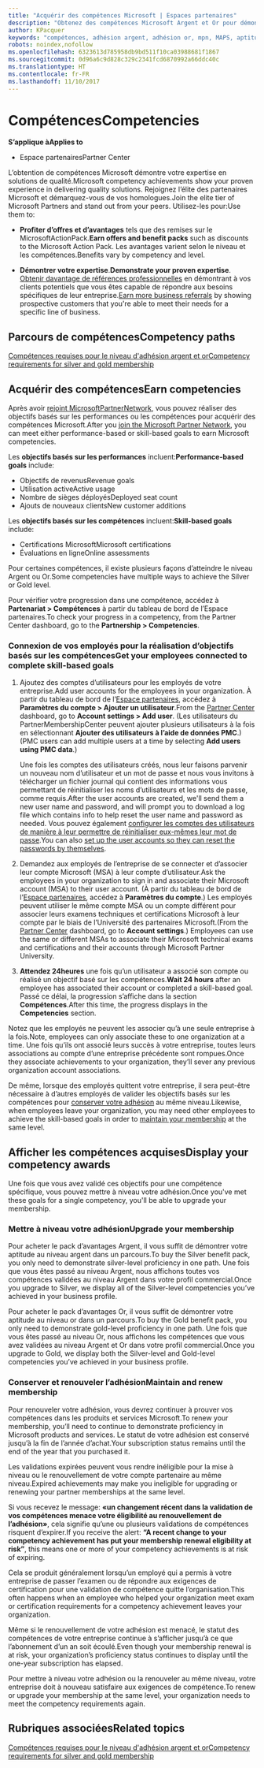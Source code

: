```yaml
---
title: "Acquérir des compétences Microsoft | Espaces partenaires"
description: "Obtenez des compétences Microsoft Argent et Or pour démontrer votre expertise en solutions de qualité dans un domaine d’activités spécialisé"
author: KPacquer
keywords: "compétences, adhésion argent, adhésion or, mpn, MAPS, aptitude"
robots: noindex,nofollow
ms.openlocfilehash: 6323613d785958db9bd511f10ca03988681f1867
ms.sourcegitcommit: 0d96a6c9d828c329c2341fcd6870992a66ddc40c
ms.translationtype: HT
ms.contentlocale: fr-FR
ms.lasthandoff: 11/10/2017
---
```

<!--
•   FWLink https://go.microsoft.com/fwlink/?linkid=851080 : top of page
•   FWLink https://go.microsoft.com/fwlink/?linkid=851281: top of page (duplicate)
•   FWLink https://go.microsoft.com/fwlink/?linkid=851079: Competencies (#attainment_paths)
•   FWLink https://go.microsoft.com/fwlink/?linkid=851081: Maintain and renew membership (#maintain_membership)
•   FWLink https://go.microsoft.com/fwlink/?linkid=851082: Get your employees connected to complete skill-based goals (#associating_achievements)
•   FWLink https://go.microsoft.com/fwlink/?linkid=851083 : Achievement overrides (#achievement_override)
•   FWLink: https://go.microsoft.com/fwlink/?linkid=851236: UI link, goes to the place where you import new users. Temporarily points to the Partner Center homepage.
•   FWLink: https://go.microsoft.com/fwlink/?linkid=851607 :Will go to the docs page for Silver/Gold competency achievements. Currently goes to https://partnercenter.microsoft.com/partner/cloud-solution-provider 

 -->

# <a name="competencies"></a><span data-ttu-id="0b658-104">Compétences</span><span class="sxs-lookup"><span data-stu-id="0b658-104">Competencies</span></span>

**<span data-ttu-id="0b658-105">S’applique à</span><span class="sxs-lookup"><span data-stu-id="0b658-105">Applies to</span></span>**
-  <span data-ttu-id="0b658-106">Espace partenaires</span><span class="sxs-lookup"><span data-stu-id="0b658-106">Partner Center</span></span>

<span data-ttu-id="0b658-107">L’obtention de compétences Microsoft démontre votre expertise en solutions de qualité.</span><span class="sxs-lookup"><span data-stu-id="0b658-107">Microsoft competency achievements show your proven experience in delivering quality solutions.</span></span> <span data-ttu-id="0b658-108">Rejoignez l’élite des partenaires Microsoft et démarquez-vous de vos homologues.</span><span class="sxs-lookup"><span data-stu-id="0b658-108">Join the elite tier of Microsoft Partners and stand out from your peers.</span></span> <span data-ttu-id="0b658-109">Utilisez-les pour:</span><span class="sxs-lookup"><span data-stu-id="0b658-109">Use them to:</span></span> 

*  <span data-ttu-id="0b658-110">**Profiter d’offres et d’avantages** tels que des remises sur le MicrosoftActionPack.</span><span class="sxs-lookup"><span data-stu-id="0b658-110">**Earn offers and benefit packs** such as discounts to the Microsoft Action Pack.</span></span> <span data-ttu-id="0b658-111">Les avantages varient selon le niveau et les compétences.</span><span class="sxs-lookup"><span data-stu-id="0b658-111">Benefits vary by competency and level.</span></span> 

*  <span data-ttu-id="0b658-112">**Démontrer votre expertise**.</span><span class="sxs-lookup"><span data-stu-id="0b658-112">**Demonstrate your proven expertise**.</span></span> <span data-ttu-id="0b658-113">[Obtenir davantage de références professionnelles](referrals.md) en démontrant à vos clients potentiels que vous êtes capable de répondre aux besoins spécifiques de leur entreprise.</span><span class="sxs-lookup"><span data-stu-id="0b658-113">[Earn more business referrals](referrals.md) by showing prospective customers that you're able to meet their needs for a specific line of business.</span></span>

## <a href="" id="attainment_paths"></a> <span data-ttu-id="0b658-114">Parcours de compétences</span><span class="sxs-lookup"><span data-stu-id="0b658-114">Competency paths</span></span>

[<span data-ttu-id="0b658-115">Compétences requises pour le niveau d'adhésion argent et or</span><span class="sxs-lookup"><span data-stu-id="0b658-115">Competency requirements for silver and gold membership</span></span>](learn-about-competencies.md)

## <a name="earn-competencies"></a><span data-ttu-id="0b658-116">Acquérir des compétences</span><span class="sxs-lookup"><span data-stu-id="0b658-116">Earn competencies</span></span>

<span data-ttu-id="0b658-117">Après avoir [rejoint MicrosoftPartnerNetwork](mpn-overview.md), vous pouvez réaliser des objectifs basés sur les performances ou les compétences pour acquérir des compétences Microsoft.</span><span class="sxs-lookup"><span data-stu-id="0b658-117">After you [join the Microsoft Partner Network](mpn-overview.md), you can meet either performance-based or skill-based goals to earn Microsoft competencies.</span></span> 

<span data-ttu-id="0b658-118">Les **objectifs basés sur les performances** incluent:</span><span class="sxs-lookup"><span data-stu-id="0b658-118">**Performance-based goals** include:</span></span> 
* <span data-ttu-id="0b658-119">Objectifs de revenus</span><span class="sxs-lookup"><span data-stu-id="0b658-119">Revenue goals</span></span>
* <span data-ttu-id="0b658-120">Utilisation active</span><span class="sxs-lookup"><span data-stu-id="0b658-120">Active usage</span></span>
* <span data-ttu-id="0b658-121">Nombre de sièges déployés</span><span class="sxs-lookup"><span data-stu-id="0b658-121">Deployed seat count</span></span>
* <span data-ttu-id="0b658-122">Ajouts de nouveaux clients</span><span class="sxs-lookup"><span data-stu-id="0b658-122">New customer additions</span></span>

<span data-ttu-id="0b658-123">Les **objectifs basés sur les compétences** incluent:</span><span class="sxs-lookup"><span data-stu-id="0b658-123">**Skill-based goals** include:</span></span> 
* <span data-ttu-id="0b658-124">Certifications Microsoft</span><span class="sxs-lookup"><span data-stu-id="0b658-124">Microsoft certifications</span></span>
* <span data-ttu-id="0b658-125">Évaluations en ligne</span><span class="sxs-lookup"><span data-stu-id="0b658-125">Online assessments</span></span> 

<span data-ttu-id="0b658-126">Pour certaines compétences, il existe plusieurs façons d’atteindre le niveau Argent ou Or.</span><span class="sxs-lookup"><span data-stu-id="0b658-126">Some competencies have multiple ways to achieve the Silver or Gold level.</span></span>

<span data-ttu-id="0b658-127">Pour vérifier votre progression dans une compétence, accédez à **Partenariat > Compétences** à partir du tableau de bord de l’Espace partenaires.</span><span class="sxs-lookup"><span data-stu-id="0b658-127">To check your progress in a competency, from the Partner Center dashboard, go to the **Partnership > Competencies**.</span></span> 

### <a href="" id="associating_achievements"></a><span data-ttu-id="0b658-128">Connexion de vos employés pour la réalisation d’objectifs basés sur les compétences</span><span class="sxs-lookup"><span data-stu-id="0b658-128">Get your employees connected to complete skill-based goals</span></span>

1.  <span data-ttu-id="0b658-129">Ajoutez des comptes d’utilisateurs pour les employés de votre entreprise.</span><span class="sxs-lookup"><span data-stu-id="0b658-129">Add user accounts for the employees in your organization.</span></span> <span data-ttu-id="0b658-130">À partir du tableau de bord de l’[Espace partenaires](http://partnercenter.microsoft.com), accédez à **Paramètres du compte > Ajouter un utilisateur**.</span><span class="sxs-lookup"><span data-stu-id="0b658-130">From the [Partner Center](http://partnercenter.microsoft.com) dashboard, go to **Account settings > Add user**.</span></span> <span data-ttu-id="0b658-131">(Les utilisateurs du PartnerMembershipCenter peuvent ajouter plusieurs utilisateurs à la fois en sélectionnant **Ajouter des utilisateurs à l’aide de données PMC**.)</span><span class="sxs-lookup"><span data-stu-id="0b658-131">(PMC users can add multiple users at a time by selecting **Add users using PMC data**.)</span></span>

    <span data-ttu-id="0b658-132">Une fois les comptes des utilisateurs créés, nous leur faisons parvenir un nouveau nom d’utilisateur et un mot de passe et nous vous invitons à télécharger un fichier journal qui contient des informations vous permettant de réinitialiser les noms d’utilisateurs et les mots de passe, comme requis.</span><span class="sxs-lookup"><span data-stu-id="0b658-132">After the user accounts are created, we'll send them a new user name and password, and will prompt you to download a log file which contains info to help reset the user name and password as needed.</span></span> <span data-ttu-id="0b658-133">Vous pouvez également [configurer les comptes des utilisateurs de manière à leur permettre de réinitialiser eux-mêmes leur mot de passe](https://docs.microsoft.com/en-us/azure/active-directory/active-directory-passwords-getting-started).</span><span class="sxs-lookup"><span data-stu-id="0b658-133">You can also [set up the user accounts so they can reset the passwords by themselves](https://docs.microsoft.com/en-us/azure/active-directory/active-directory-passwords-getting-started).</span></span>

2. <span data-ttu-id="0b658-134">Demandez aux employés de l’entreprise de se connecter et d’associer leur compte Microsoft (MSA) à leur compte d’utilisateur.</span><span class="sxs-lookup"><span data-stu-id="0b658-134">Ask the employees in your organization to sign in and associate their Microsoft account (MSA) to their user account.</span></span> <span data-ttu-id="0b658-135">(À partir du tableau de bord de l’[Espace partenaires](http://partnercenter.microsoft.com), accédez à **Paramètres du compte**.) Les employés peuvent utiliser le même compte MSA ou un compte différent pour associer leurs examens techniques et certifications Microsoft à leur compte par le biais de l’Université des partenaires Microsoft.</span><span class="sxs-lookup"><span data-stu-id="0b658-135">(From the [Partner Center](http://partnercenter.microsoft.com) dashboard, go to **Account settings**.) Employees can use the same or different MSAs to associate their Microsoft technical exams and certifications and their accounts through Microsoft Partner University.</span></span>

3.  <span data-ttu-id="0b658-136">**Attendez 24heures** une fois qu’un utilisateur a associé son compte ou réalisé un objectif basé sur les compétences.</span><span class="sxs-lookup"><span data-stu-id="0b658-136">**Wait 24 hours** after an employee has associated their account or completed a skill-based goal.</span></span> <span data-ttu-id="0b658-137">Passé ce délai, la progression s’affiche dans la section **Compétences**.</span><span class="sxs-lookup"><span data-stu-id="0b658-137">After this time, the progress displays in the **Competencies** section.</span></span>

<span data-ttu-id="0b658-138">Notez que les employés ne peuvent les associer qu’à une seule entreprise à la fois.</span><span class="sxs-lookup"><span data-stu-id="0b658-138">Note, employees can only associate these to one organization at a time.</span></span> <span data-ttu-id="0b658-139">Une fois qu’ils ont associé leurs succès à votre entreprise, toutes leurs associations au compte d’une entreprise précédente sont rompues.</span><span class="sxs-lookup"><span data-stu-id="0b658-139">Once they associate achievements to your organization, they’ll sever any previous organization account associations.</span></span>

<span data-ttu-id="0b658-140">De même, lorsque des employés quittent votre entreprise, il sera peut-être nécessaire à d’autres employés de valider les objectifs basés sur les compétences pour [conserver votre adhésion](#maintaining_membership) au même niveau.</span><span class="sxs-lookup"><span data-stu-id="0b658-140">Likewise, when employees leave your organization, you may need other employees to achieve the skill-based goals in order to [maintain your membership](#maintaining_membership) at the same level.</span></span>

## <a name="display-your-competency-awards"></a><span data-ttu-id="0b658-141">Afficher les compétences acquises</span><span class="sxs-lookup"><span data-stu-id="0b658-141">Display your competency awards</span></span>

<span data-ttu-id="0b658-142">Une fois que vous avez validé ces objectifs pour une compétence spécifique, vous pouvez mettre à niveau votre adhésion.</span><span class="sxs-lookup"><span data-stu-id="0b658-142">Once you've met these goals for a single competency, you'll be able to upgrade your membership.</span></span>

### <a name="upgrade-your-membership"></a><span data-ttu-id="0b658-143">Mettre à niveau votre adhésion</span><span class="sxs-lookup"><span data-stu-id="0b658-143">Upgrade your membership</span></span>

<span data-ttu-id="0b658-144">Pour acheter le pack d’avantages Argent, il vous suffit de démontrer votre aptitude au niveau argent dans un parcours.</span><span class="sxs-lookup"><span data-stu-id="0b658-144">To buy the Silver benefit pack, you only need to demonstrate silver-level proficiency in one path.</span></span> <span data-ttu-id="0b658-145">Une fois que vous êtes passé au niveau Argent, nous affichons toutes vos compétences validées au niveau Argent dans votre profil commercial.</span><span class="sxs-lookup"><span data-stu-id="0b658-145">Once you upgrade to Silver, we display all of the Silver-level competencies you’ve achieved in your business profile.</span></span> 

<span data-ttu-id="0b658-146">Pour acheter le pack d’avantages Or, il vous suffit de démontrer votre aptitude au niveau or dans un parcours.</span><span class="sxs-lookup"><span data-stu-id="0b658-146">To buy the Gold benefit pack, you only need to demonstrate gold-level proficiency in one path.</span></span> <span data-ttu-id="0b658-147">Une fois que vous êtes passé au niveau Or, nous affichons les compétences que vous avez validées au niveau Argent et Or dans votre profil commercial.</span><span class="sxs-lookup"><span data-stu-id="0b658-147">Once you upgrade to Gold, we display both the Silver-level and Gold-level competencies you’ve achieved in your business profile.</span></span> 

### <a href="" id="maintain_membership"></a> <span data-ttu-id="0b658-148">Conserver et renouveler l’adhésion</span><span class="sxs-lookup"><span data-stu-id="0b658-148">Maintain and renew membership</span></span>

<span data-ttu-id="0b658-149">Pour renouveler votre adhésion, vous devrez continuer à prouver vos compétences dans les produits et services Microsoft.</span><span class="sxs-lookup"><span data-stu-id="0b658-149">To renew your membership, you’ll need to continue to demonstrate proficiency in Microsoft products and services.</span></span> <span data-ttu-id="0b658-150">Le statut de votre adhésion est conservé jusqu’à la fin de l’année d’achat.</span><span class="sxs-lookup"><span data-stu-id="0b658-150">Your subscription status remains until the end of the year that you purchased it.</span></span>

<span data-ttu-id="0b658-151">Les validations expirées peuvent vous rendre inéligible pour la mise à niveau ou le renouvellement de votre compte partenaire au même niveau.</span><span class="sxs-lookup"><span data-stu-id="0b658-151">Expired achievements may make you ineligible for upgrading or renewing your partner memberships at the same level.</span></span> 

<span data-ttu-id="0b658-152">Si vous recevez le message: **«un changement récent dans la validation de vos compétences menace votre éligibilité au renouvellement de l’adhésion»**, cela signifie qu’une ou plusieurs validations de compétences risquent d’expirer.</span><span class="sxs-lookup"><span data-stu-id="0b658-152">If you receive the alert: **“A recent change to your competency achievement has put your membership renewal eligibility at risk”**, this means one or more of your competency achievements is at risk of expiring.</span></span> 

<span data-ttu-id="0b658-153">Cela se produit généralement lorsqu’un employé qui a permis à votre entreprise de passer l’examen ou de répondre aux exigences de certification pour une validation de compétence quitte l’organisation.</span><span class="sxs-lookup"><span data-stu-id="0b658-153">This often happens when an employee who helped your organization meet exam or certification requirements for a competency achievement leaves your organization.</span></span> 

<span data-ttu-id="0b658-154">Même si le renouvellement de votre adhésion est menacé, le statut des compétences de votre entreprise continue à s’afficher jusqu’à ce que l’abonnement d’un an soit écoulé.</span><span class="sxs-lookup"><span data-stu-id="0b658-154">Even though your membership renewal is at risk, your organization’s proficiency status continues to display until the one-year subscription has elapsed.</span></span>

<span data-ttu-id="0b658-155">Pour mettre à niveau votre adhésion ou la renouveler au même niveau, votre entreprise doit à nouveau satisfaire aux exigences de compétence.</span><span class="sxs-lookup"><span data-stu-id="0b658-155">To renew or upgrade your membership at the same level, your organization needs to meet the competency requirements again.</span></span>

## <a name="related-topics"></a><span data-ttu-id="0b658-156">Rubriques associées</span><span class="sxs-lookup"><span data-stu-id="0b658-156">Related topics</span></span>

[<span data-ttu-id="0b658-157">Compétences requises pour le niveau d'adhésion argent et or</span><span class="sxs-lookup"><span data-stu-id="0b658-157">Competency requirements for silver and gold membership</span></span>](learn-about-competencies.md)